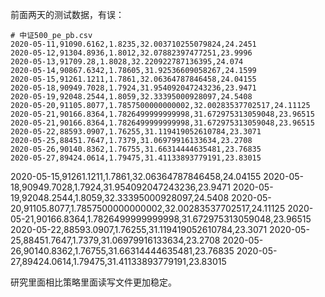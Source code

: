 
前面两天的测试数据，有误：

```
# 中证500_pe_pb.csv
2020-05-11,91090.6162,1.8235,32.003710255079824,24.2451
2020-05-12,91304.8936,1.8012,32.07882397477251,23.9996
2020-05-13,91709.28,1.8028,32.220922787136395,24.074
2020-05-14,90867.6342,1.78605,31.92536609058267,24.1599
2020-05-15,91261.1211,1.7861,32.06364787846458,24.04155
2020-05-18,90949.7028,1.7924,31.954092047243236,23.9471
2020-05-19,92048.2544,1.8059,32.33395000928097,24.5408
2020-05-20,91105.8077,1.7857500000000002,32.00283537702517,24.11125
2020-05-21,90166.8364,1.7826499999999998,31.672975313059048,23.96515
2020-05-21,90166.8364,1.7826499999999998,31.672975313059048,23.96515
2020-05-22,88593.0907,1.76255,31.119419052610784,23.3071
2020-05-25,88451.7647,1.7379,31.06979916133634,23.2708
2020-05-26,90140.8362,1.76755,31.66314444635481,23.76835
2020-05-27,89424.0614,1.79475,31.41133893779191,23.83015
```

2020-05-15,91261.1211,1.7861,32.06364787846458,24.04155
2020-05-18,90949.7028,1.7924,31.954092047243236,23.9471
2020-05-19,92048.2544,1.8059,32.33395000928097,24.5408
2020-05-20,91105.8077,1.7857500000000002,32.00283537702517,24.11125
2020-05-21,90166.8364,1.7826499999999998,31.672975313059048,23.96515
2020-05-22,88593.0907,1.76255,31.119419052610784,23.3071
2020-05-25,88451.7647,1.7379,31.06979916133634,23.2708
2020-05-26,90140.8362,1.76755,31.66314444635481,23.76835
2020-05-27,89424.0614,1.79475,31.41133893779191,23.83015


研究里面相比策略里面读写文件更加稳定。
